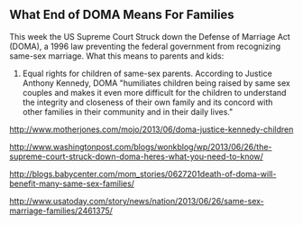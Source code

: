 
## What End of DOMA Means For Families

This week the US Supreme Court Struck down the Defense of Marriage Act (DOMA), a 1996 law preventing the federal government from recognizing same-sex marriage.  What this means to parents and kids:

1. Equal rights for children of same-sex parents. According to Justice Anthony Kennedy, DOMA "humiliates children being raised by same sex couples and makes it even more difficult for the children to understand the integrity and closeness of their own family and its concord with other families in their community and in their daily lives."



http://www.motherjones.com/mojo/2013/06/doma-justice-kennedy-children


http://www.washingtonpost.com/blogs/wonkblog/wp/2013/06/26/the-supreme-court-struck-down-doma-heres-what-you-need-to-know/

http://blogs.babycenter.com/mom_stories/0627201death-of-doma-will-benefit-many-same-sex-families/

http://www.usatoday.com/story/news/nation/2013/06/26/same-sex-marriage-families/2461375/
